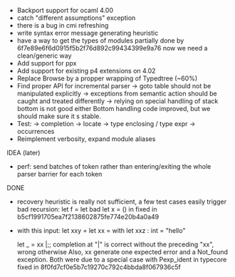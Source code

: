 - Backport support for ocaml 4.00
- catch "different assumptions" exception
- there is a bug in cmi refreshing
- write syntax error message generating heuristic
- have a way to get the types of modules
  partially done by 6f7e89e6f6d0915f5b2f76d892c99434399e9a76
  now we need a clean/generic way
- Add support for ppx
- Add support for existing p4 extensions on 4.02
- Replace Browse by a propper wrapping of Typedtree (~60%)
- Find proper API for incremental parser
  -> goto table should not be manipulated explicitly
  -> exceptions from semantic action should be caught and treated differently
  -> relying on special handling of stack bottom is not good either
     Bottom handling code improved, but we should make sure it s stable.
- Test:
  -> completion
  -> locate
  -> type enclosing / type expr
  -> occurrences
- Reimplement verbosity, expand module aliases

IDEA (later)
- perf: send batches of token rather than entering/exiting the whole
  parser barrier for each token

DONE
- recovery heuristic is really not sufficient, a few test cases easily trigger
  bad recursion:
  let f =
    let bad
    let x = () in
  fixed in b5cf1991705ea7f2138602875fe774e20b4a0a49

- with this input:
    let xxy =
      let xx = with
    let xxz : int = "hello"

    let _ = xx |;;
  completion at "|" is correct without the preceding "xx", wrong otherwise
  Also, xx generate one expected error and a Not_found exception.
  Both were due to a special case with Pexp_ident in typecore
  fixed in 8f0fd7cf0e5b7c19270c792c4bbda8f067936c5f
